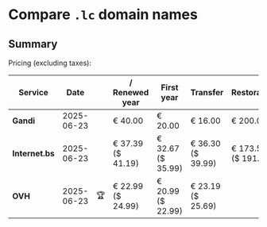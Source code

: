 # Compare `.lc` domain names

## Summary

Pricing (excluding taxes):

| Service | Date |  | / Renewed year | First year | Transfer | Restoration |
|--|--|--|--|--|--|--|
| **Gandi** | 2025-06-23 |  | € 40.00 | € 20.00 | € 16.00 | € 200.00 |
| **Internet.bs** | 2025-06-23 |  | € 37.39<br>($ 41.19) | € 32.67<br>($ 35.99) | € 36.30<br>($ 39.99) | € 173.55<br>($ 191.19) |
| **OVH** | 2025-06-23 | 🏆 | € 22.99<br>($ 24.99) | € 20.99<br>($ 22.99) | € 23.19<br>($ 25.69) |  |
